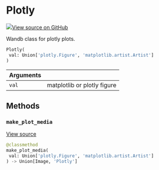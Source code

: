 # Plotly



[![](https://www.tensorflow.org/images/GitHub-Mark-32px.png)View source on GitHub](https://www.github.com/wandb/client/tree/c505c66a5f9c1530671564dae3e9e230f72f6584/wandb/sdk/data_types/plotly.py#L32-L81)



Wandb class for plotly plots.

```python
Plotly(
 val: Union['plotly.Figure', 'matplotlib.artist.Artist']
)
```





| Arguments | |
| :--- | :--- |
| `val` | matplotlib or plotly figure |



## Methods

### `make_plot_media`



[View source](https://www.github.com/wandb/client/tree/c505c66a5f9c1530671564dae3e9e230f72f6584/wandb/sdk/data_types/plotly.py#L41-L49)

```python
@classmethod
make_plot_media(
 val: Union['plotly.Figure', 'matplotlib.artist.Artist']
) -> Union[Image, 'Plotly']
```






